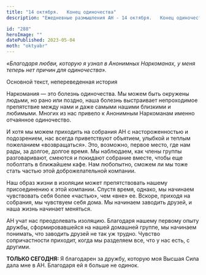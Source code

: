```yaml
---
title: "14 октября.   Конец одиночества"
description: "Ежедневные размышления АН - 14 октября.   Конец одиночества"

id: "288"
heroImage: ""
datePublished: 2023-05-04
moth: "oktyabr"
---
```


_«Благодаря любви, которую я узнал в Анонимных Наркоманах, у меня теперь нет
причин для одиночества»._

Основной текст, непереведенная история

Наркомания — это болезнь одиночества. Мы можем быть окружены людьми, но рано
или поздно, наша болезнь выстраивает непроходимое препятствие между нами и
даже самыми нашими близкими и любимыми. Многих из нас привело к Анонимным
Наркоманам именно отчаянное одиночество.

И хотя мы можем приходить на собрания АН с настороженностью и подозрением, нас
всегда приветствуют объятием, улыбкой и теплым пожеланием «возвращаться». Это,
возможно, первое место, где нам рады, за долгое, долгое время. Мы наблюдаем,
как члены группы разговаривают, смеются и покидают собрание вместе, чтобы еще
поболтать в ближайшем кафе. Нам любопытно, сможем ли мы тоже стать частью этой
доброжелательной компании.

Наш образ жизни в изоляции может препятствовать нашему присоединению к этой
компании. Спустя время, однако, мы начинаем чувствовать себя более «частью»,
чем «вне» ее. Вскоре, приходя на собрания, мы чувствуем себя дома. Мы начинаем
заводить друзей, и наша жизнь начинает меняться.

АН учат нас преодолевать изоляцию. Благодаря нашему первому опыту дружбы,
сформировавшейся на нашей домашней группе, мы начинаем понимать, что заводить
друзей не так уж трудно. Чувство сопричастности приходит, когда мы разделяем
все, что у нас есть, с другими.

**ТОЛЬКО СЕГОДНЯ:** Я благодарен за дружбу, которую моя Высшая Сила дала мне в
АН. Благодаря ей я больше не одинок.
